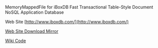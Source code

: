 MemoryMappedFile for iBoxDB Fast Transactional Table-Style Document NoSQL Application Database


Web Site  [http://www.iboxdb.com/](http://www.iboxdb.com/)

[Web Site Download Mirror](http://sourceforge.net/projects/application-database/files/latest/download)

[Wiki Code](https://github.com/iboxdb/forjava/wiki)
